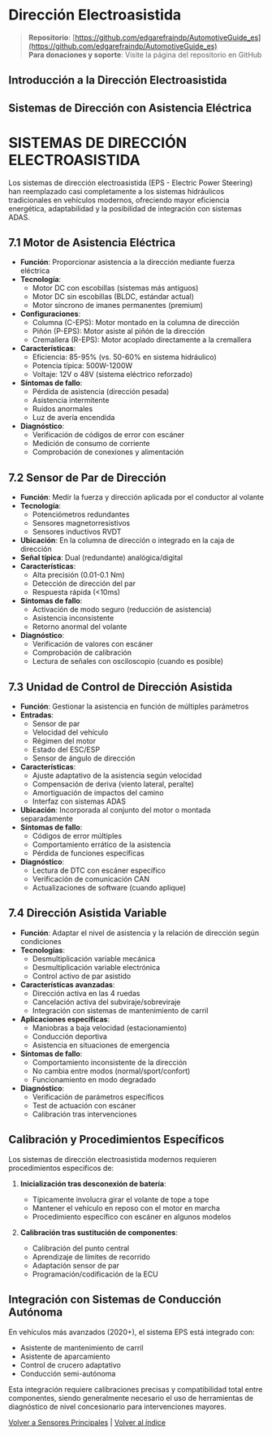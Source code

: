 # Dirección Electroasistida

> **Repositorio**: [https://github.com/edgarefraindp/AutomotiveGuide_es](https://github.com/edgarefraindp/AutomotiveGuide_es)  
> **Para donaciones y soporte**: Visite la página del repositorio en GitHub

## Introducción a la Dirección Electroasistida

## Sistemas de Dirección con Asistencia Eléctrica

# SISTEMAS DE DIRECCIÓN ELECTROASISTIDA

Los sistemas de dirección electroasistida (EPS - Electric Power Steering) han reemplazado casi completamente a los sistemas hidráulicos tradicionales en vehículos modernos, ofreciendo mayor eficiencia energética, adaptabilidad y la posibilidad de integración con sistemas ADAS.

## 7.1 Motor de Asistencia Eléctrica

- **Función**: Proporcionar asistencia a la dirección mediante fuerza eléctrica
- **Tecnología**: 
  - Motor DC con escobillas (sistemas más antiguos)
  - Motor DC sin escobillas (BLDC, estándar actual)
  - Motor síncrono de imanes permanentes (premium)
- **Configuraciones**:
  - Columna (C-EPS): Motor montado en la columna de dirección
  - Piñón (P-EPS): Motor asiste al piñón de la dirección
  - Cremallera (R-EPS): Motor acoplado directamente a la cremallera
- **Características**:
  - Eficiencia: 85-95% (vs. 50-60% en sistema hidráulico)
  - Potencia típica: 500W-1200W
  - Voltaje: 12V o 48V (sistema eléctrico reforzado)
- **Síntomas de fallo**:
  - Pérdida de asistencia (dirección pesada)
  - Asistencia intermitente
  - Ruidos anormales
  - Luz de avería encendida
- **Diagnóstico**:
  - Verificación de códigos de error con escáner
  - Medición de consumo de corriente
  - Comprobación de conexiones y alimentación

## 7.2 Sensor de Par de Dirección

- **Función**: Medir la fuerza y dirección aplicada por el conductor al volante
- **Tecnología**: 
  - Potenciómetros redundantes
  - Sensores magnetorresistivos
  - Sensores inductivos RVDT
- **Ubicación**: En la columna de dirección o integrado en la caja de dirección
- **Señal típica**: Dual (redundante) analógica/digital
- **Características**:
  - Alta precisión (0.01-0.1 Nm)
  - Detección de dirección del par
  - Respuesta rápida (<10ms)
- **Síntomas de fallo**:
  - Activación de modo seguro (reducción de asistencia)
  - Asistencia inconsistente
  - Retorno anormal del volante
- **Diagnóstico**:
  - Verificación de valores con escáner
  - Comprobación de calibración
  - Lectura de señales con osciloscopio (cuando es posible)

## 7.3 Unidad de Control de Dirección Asistida

- **Función**: Gestionar la asistencia en función de múltiples parámetros
- **Entradas**:
  - Sensor de par
  - Velocidad del vehículo
  - Régimen del motor
  - Estado del ESC/ESP
  - Sensor de ángulo de dirección
- **Características**:
  - Ajuste adaptativo de la asistencia según velocidad
  - Compensación de deriva (viento lateral, peralte)
  - Amortiguación de impactos del camino
  - Interfaz con sistemas ADAS
- **Ubicación**: Incorporada al conjunto del motor o montada separadamente
- **Síntomas de fallo**:
  - Códigos de error múltiples
  - Comportamiento errático de la asistencia
  - Pérdida de funciones específicas
- **Diagnóstico**:
  - Lectura de DTC con escáner específico
  - Verificación de comunicación CAN
  - Actualizaciones de software (cuando aplique)

## 7.4 Dirección Asistida Variable

- **Función**: Adaptar el nivel de asistencia y la relación de dirección según condiciones
- **Tecnologías**:
  - Desmultiplicación variable mecánica
  - Desmultiplicación variable electrónica
  - Control activo de par asistido
- **Características avanzadas**:
  - Dirección activa en las 4 ruedas
  - Cancelación activa del subviraje/sobreviraje
  - Integración con sistemas de mantenimiento de carril
- **Aplicaciones específicas**:
  - Maniobras a baja velocidad (estacionamiento)
  - Conducción deportiva
  - Asistencia en situaciones de emergencia
- **Síntomas de fallo**:
  - Comportamiento inconsistente de la dirección
  - No cambia entre modos (normal/sport/confort)
  - Funcionamiento en modo degradado
- **Diagnóstico**:
  - Verificación de parámetros específicos
  - Test de actuación con escáner
  - Calibración tras intervenciones

## Calibración y Procedimientos Específicos

Los sistemas de dirección electroasistida modernos requieren procedimientos específicos de:

1. **Inicialización tras desconexión de batería**:
   - Típicamente involucra girar el volante de tope a tope
   - Mantener el vehículo en reposo con el motor en marcha
   - Procedimiento específico con escáner en algunos modelos

2. **Calibración tras sustitución de componentes**:
   - Calibración del punto central
   - Aprendizaje de límites de recorrido
   - Adaptación sensor de par
   - Programación/codificación de la ECU

## Integración con Sistemas de Conducción Autónoma

En vehículos más avanzados (2020+), el sistema EPS está integrado con:
- Asistente de mantenimiento de carril
- Asistente de aparcamiento
- Control de crucero adaptativo
- Conducción semi-autónoma

Esta integración requiere calibraciones precisas y compatibilidad total entre componentes, siendo generalmente necesario el uso de herramientas de diagnóstico de nivel concesionario para intervenciones mayores.

[Volver a Sensores Principales](sensores-principales.md) | [Volver al índice](../sensores-y-actuadores.md)